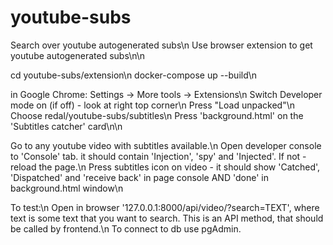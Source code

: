# youtube-subs
Search over youtube autogenerated subs\n
Use browser extension to get youtube autogenerated subs\n\n

cd youtube-subs/extension\n
docker-compose up --build\n

in Google Chrome: Settings -> More tools -> Extensions\n
Switch Developer mode on (if off) - look at right top corner\n
Press "Load unpacked"\n
Choose redal/youtube-subs/subtitles\n
Press 'background.html' on the 'Subtitles catcher' card\n\n

Go to any youtube video with subtitles available.\n
Open developer console to 'Console' tab. it should contain 'Injection', 'spy' and 'Injected'. If not - reload the page.\n
Press subtitles icon on video - it should show 'Catched', 'Dispatched' and 'receive back' in page console AND 'done' in background.html window\n


To test:\n
Open in browser '127.0.0.1:8000/api/video/?search=TEXT', where text is some text that you want to search. This is an API method, that should be called by frontend.\n
To connect to db use pgAdmin.

